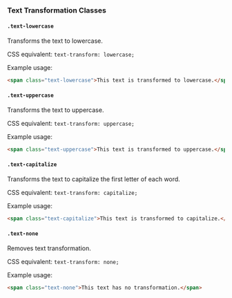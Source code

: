 ### Text Transformation Classes

#### `.text-lowercase`

Transforms the text to lowercase.

CSS equivalent: `text-transform: lowercase;`

Example usage:
```html
<span class="text-lowercase">This text is transformed to lowercase.</span>
```

#### `.text-uppercase`

Transforms the text to uppercase.

CSS equivalent: `text-transform: uppercase;`

Example usage:
```html
<span class="text-uppercase">This text is transformed to uppercase.</span>
```

#### `.text-capitalize`

Transforms the text to capitalize the first letter of each word.

CSS equivalent: `text-transform: capitalize;`

Example usage:
```html
<span class="text-capitalize">This text is transformed to capitalize.</span>
```

#### `.text-none`

Removes text transformation.

CSS equivalent: `text-transform: none;`

Example usage:
```html
<span class="text-none">This text has no transformation.</span>
```
